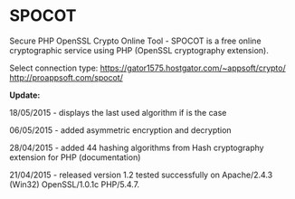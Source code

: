 # SPOCOT

Secure PHP OpenSSL Crypto Online Tool - SPOCOT is a free online cryptographic service using PHP (OpenSSL cryptography extension).

Select connection type:
https://gator1575.hostgator.com/~appsoft/crypto/
http://proappsoft.com/spocot/

<strong>Update:</strong>

18/05/2015 - displays the last used algorithm if is the case

06/05/2015 - added asymmetric encryption and decryption

28/04/2015 - added 44 hashing algorithms from Hash cryptography extension for PHP (documentation)

21/04/2015 - released version 1.2 tested successfully on Apache/2.4.3 (Win32) OpenSSL/1.0.1c PHP/5.4.7.
